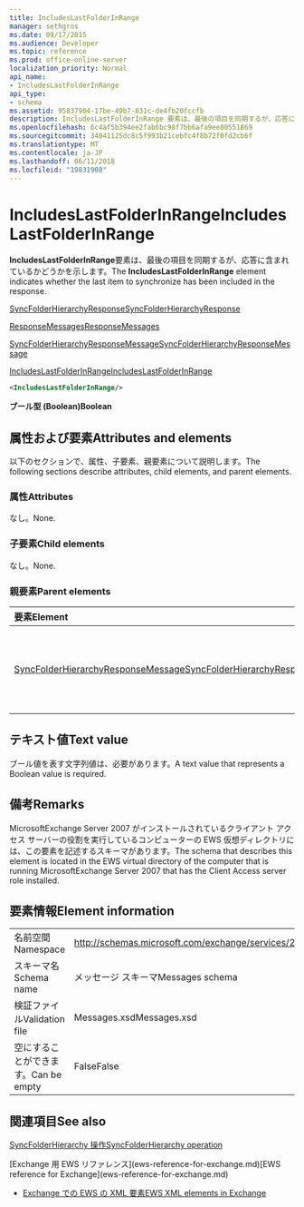 ```yaml
---
title: IncludesLastFolderInRange
manager: sethgros
ms.date: 09/17/2015
ms.audience: Developer
ms.topic: reference
ms.prod: office-online-server
localization_priority: Normal
api_name:
- IncludesLastFolderInRange
api_type:
- schema
ms.assetid: 95837904-17be-49b7-831c-de4fb20fccfb
description: IncludesLastFolderInRange 要素は、最後の項目を同期するが、応答に含まれているかどうかを示します。
ms.openlocfilehash: 6c4af5b394ee2fab6bc98f7bb6afa9ee80551869
ms.sourcegitcommit: 34041125dc8c5f993b21cebfc4f8b72f0fd2cb6f
ms.translationtype: MT
ms.contentlocale: ja-JP
ms.lasthandoff: 06/11/2018
ms.locfileid: "19831908"
---
```

# <a name="includeslastfolderinrange"></a><span data-ttu-id="7ff4f-103">IncludesLastFolderInRange</span><span class="sxs-lookup"><span data-stu-id="7ff4f-103">IncludesLastFolderInRange</span></span>

<span data-ttu-id="7ff4f-104">**IncludesLastFolderInRange**要素は、最後の項目を同期するが、応答に含まれているかどうかを示します。</span><span class="sxs-lookup"><span data-stu-id="7ff4f-104">The **IncludesLastFolderInRange** element indicates whether the last item to synchronize has been included in the response.</span></span> 
  
[<span data-ttu-id="7ff4f-105">SyncFolderHierarchyResponse</span><span class="sxs-lookup"><span data-stu-id="7ff4f-105">SyncFolderHierarchyResponse</span></span>](syncfolderhierarchyresponse.md)
  
[<span data-ttu-id="7ff4f-106">ResponseMessages</span><span class="sxs-lookup"><span data-stu-id="7ff4f-106">ResponseMessages</span></span>](responsemessages.md)
  
[<span data-ttu-id="7ff4f-107">SyncFolderHierarchyResponseMessage</span><span class="sxs-lookup"><span data-stu-id="7ff4f-107">SyncFolderHierarchyResponseMessage</span></span>](syncfolderhierarchyresponsemessage.md)
  
[<span data-ttu-id="7ff4f-108">IncludesLastFolderInRange</span><span class="sxs-lookup"><span data-stu-id="7ff4f-108">IncludesLastFolderInRange</span></span>](includeslastfolderinrange.md)
  
```xml
<IncludesLastFolderInRange/>
```

 <span data-ttu-id="7ff4f-109">**ブール型 (Boolean)**</span><span class="sxs-lookup"><span data-stu-id="7ff4f-109">**Boolean**</span></span>
## <a name="attributes-and-elements"></a><span data-ttu-id="7ff4f-110">属性および要素</span><span class="sxs-lookup"><span data-stu-id="7ff4f-110">Attributes and elements</span></span>

<span data-ttu-id="7ff4f-111">以下のセクションで、属性、子要素、親要素について説明します。</span><span class="sxs-lookup"><span data-stu-id="7ff4f-111">The following sections describe attributes, child elements, and parent elements.</span></span>
  
### <a name="attributes"></a><span data-ttu-id="7ff4f-112">属性</span><span class="sxs-lookup"><span data-stu-id="7ff4f-112">Attributes</span></span>

<span data-ttu-id="7ff4f-113">なし。</span><span class="sxs-lookup"><span data-stu-id="7ff4f-113">None.</span></span>
  
### <a name="child-elements"></a><span data-ttu-id="7ff4f-114">子要素</span><span class="sxs-lookup"><span data-stu-id="7ff4f-114">Child elements</span></span>

<span data-ttu-id="7ff4f-115">なし。</span><span class="sxs-lookup"><span data-stu-id="7ff4f-115">None.</span></span>
  
### <a name="parent-elements"></a><span data-ttu-id="7ff4f-116">親要素</span><span class="sxs-lookup"><span data-stu-id="7ff4f-116">Parent elements</span></span>

|<span data-ttu-id="7ff4f-117">**要素**</span><span class="sxs-lookup"><span data-stu-id="7ff4f-117">**Element**</span></span>|<span data-ttu-id="7ff4f-118">**説明**</span><span class="sxs-lookup"><span data-stu-id="7ff4f-118">**Description**</span></span>|
|:-----|:-----|
|[<span data-ttu-id="7ff4f-119">SyncFolderHierarchyResponseMessage</span><span class="sxs-lookup"><span data-stu-id="7ff4f-119">SyncFolderHierarchyResponseMessage</span></span>](syncfolderhierarchyresponsemessage.md) <br/> |<span data-ttu-id="7ff4f-120">SyncFolderHierarchy 要求の結果ステータスを格納します。</span><span class="sxs-lookup"><span data-stu-id="7ff4f-120">Contains the status and result of a SyncFolderHierarchy request.</span></span>  <br/> |
   
## <a name="text-value"></a><span data-ttu-id="7ff4f-121">テキスト値</span><span class="sxs-lookup"><span data-stu-id="7ff4f-121">Text value</span></span>

<span data-ttu-id="7ff4f-122">ブール値を表す文字列値は、必要があります。</span><span class="sxs-lookup"><span data-stu-id="7ff4f-122">A text value that represents a Boolean value is required.</span></span>
  
## <a name="remarks"></a><span data-ttu-id="7ff4f-123">備考</span><span class="sxs-lookup"><span data-stu-id="7ff4f-123">Remarks</span></span>

<span data-ttu-id="7ff4f-124">MicrosoftExchange Server 2007 がインストールされているクライアント アクセス サーバーの役割を実行しているコンピューターの EWS 仮想ディレクトリには、この要素を記述するスキーマがあります。</span><span class="sxs-lookup"><span data-stu-id="7ff4f-124">The schema that describes this element is located in the EWS virtual directory of the computer that is running MicrosoftExchange Server 2007 that has the Client Access server role installed.</span></span>
  
## <a name="element-information"></a><span data-ttu-id="7ff4f-125">要素情報</span><span class="sxs-lookup"><span data-stu-id="7ff4f-125">Element information</span></span>

|||
|:-----|:-----|
|<span data-ttu-id="7ff4f-126">名前空間</span><span class="sxs-lookup"><span data-stu-id="7ff4f-126">Namespace</span></span>  <br/> |http://schemas.microsoft.com/exchange/services/2006/messages  <br/> |
|<span data-ttu-id="7ff4f-127">スキーマ名</span><span class="sxs-lookup"><span data-stu-id="7ff4f-127">Schema name</span></span>  <br/> |<span data-ttu-id="7ff4f-128">メッセージ スキーマ</span><span class="sxs-lookup"><span data-stu-id="7ff4f-128">Messages schema</span></span>  <br/> |
|<span data-ttu-id="7ff4f-129">検証ファイル</span><span class="sxs-lookup"><span data-stu-id="7ff4f-129">Validation file</span></span>  <br/> |<span data-ttu-id="7ff4f-130">Messages.xsd</span><span class="sxs-lookup"><span data-stu-id="7ff4f-130">Messages.xsd</span></span>  <br/> |
|<span data-ttu-id="7ff4f-131">空にすることができます。</span><span class="sxs-lookup"><span data-stu-id="7ff4f-131">Can be empty</span></span>  <br/> |<span data-ttu-id="7ff4f-132">False</span><span class="sxs-lookup"><span data-stu-id="7ff4f-132">False</span></span>  <br/> |
   
## <a name="see-also"></a><span data-ttu-id="7ff4f-133">関連項目</span><span class="sxs-lookup"><span data-stu-id="7ff4f-133">See also</span></span>



[<span data-ttu-id="7ff4f-134">SyncFolderHierarchy 操作</span><span class="sxs-lookup"><span data-stu-id="7ff4f-134">SyncFolderHierarchy operation</span></span>](syncfolderhierarchy-operation.md)


<span data-ttu-id="7ff4f-135">
  [Exchange 用 EWS リファレンス](ews-reference-for-exchange.md)</span><span class="sxs-lookup"><span data-stu-id="7ff4f-135">[EWS reference for Exchange](ews-reference-for-exchange.md)</span></span>
  
- [<span data-ttu-id="7ff4f-136">Exchange での EWS の XML 要素</span><span class="sxs-lookup"><span data-stu-id="7ff4f-136">EWS XML elements in Exchange</span></span>](ews-xml-elements-in-exchange.md)


